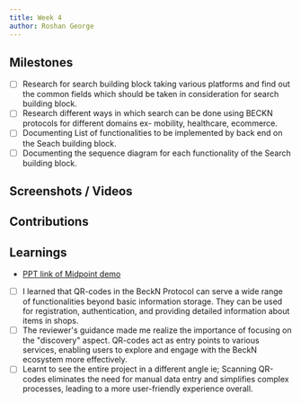 ```yaml
---
title: Week 4
author: Roshan George
---
```


## Milestones
- [ ] Research for search building block taking various platforms and find out the common fields which should be taken in consideration for search building block.
- [ ] Research different ways in which search can be done using BECKN protocols for different domains ex- mobility, healthcare, ecommerce.
- [ ] Documenting List of functionalities to be implemented by back end on the Seach building block.
- [ ] Documenting the sequence diagram for each functionality of the Search building block.

## Screenshots / Videos 

## Contributions

## Learnings
- [PPT link of Midpoint demo](https://gamma.app/public/The-Beckn-QR-Project-Enabling-Interoperability-on-Beckn-Networks-qvjz0cocbqqpkcw)
- [ ]  I learned that QR-codes in the BeckN Protocol can serve a wide range of functionalities beyond basic information storage. They can be used for registration, authentication, and providing detailed information about items in shops.
- [ ] The reviewer's guidance made me realize the importance of focusing on the "discovery" aspect. QR-codes act as entry points to various services, enabling users to explore and engage with the BeckN ecosystem more effectively.
- [ ] Learnt to see the entire project in a different angle ie; Scanning QR-codes eliminates the need for manual data entry and simplifies complex processes, leading to a more user-friendly experience overall.
